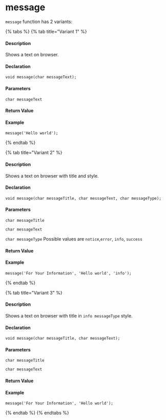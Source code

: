 # message

 `message` function has 2 variants:

{% tabs %}
{% tab title="Variant 1" %}
#### Description <a id="description"></a>

Shows a text on browser.

#### Declaration <a id="declaration"></a>

```text
void message(char messageText);
```

#### Parameters <a id="parameters"></a>

`char messageText`

#### Return Value <a id="return-value"></a>

#### Example <a id="example"></a>

```text
message('Hello world');
```
{% endtab %}

{% tab title="Variant 2" %}
#### Description <a id="description"></a>

Shows a text on browser with title and style.  

#### Declaration <a id="declaration"></a>

```text
void message(char messageTitle, char messageText, char messageType);
```

#### Parameters <a id="parameters"></a>

`char messageTitle`

`char messageText`

`char messageType` Possible values are `notice`,`error`, `info`, `success`

#### Return Value <a id="return-value"></a>

#### Example <a id="example"></a>

```text
message('For Your Information', 'Hello world', 'info');
```
{% endtab %}

{% tab title="Variant 3" %}
#### Description <a id="description"></a>

Shows a text on browser with title in `info messageType` style.

#### Declaration <a id="declaration"></a>

```text
void message(char messageTitle, char messageText);
```

#### Parameters <a id="parameters"></a>

`char messageTitle`

`char messageText`

#### Return Value <a id="return-value"></a>

#### Example <a id="example"></a>

```text
message('For Your Information', 'Hello world');
```
{% endtab %}
{% endtabs %}

